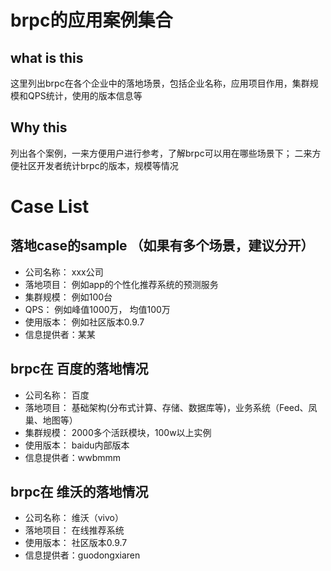 # brpc的应用案例集合

## what is this
这里列出brpc在各个企业中的落地场景，包括企业名称，应用项目作用，集群规模和QPS统计，使用的版本信息等

## Why this
列出各个案例，一来方便用户进行参考，了解brpc可以用在哪些场景下；
二来方便社区开发者统计brpc的版本，规模等情况

# Case List
## 落地case的sample （如果有多个场景，建议分开）
* 公司名称： xxx公司
* 落地项目： 例如app的个性化推荐系统的预测服务
* 集群规模： 例如100台
* QPS： 例如峰值1000万， 均值100万
* 使用版本： 例如社区版本0.9.7
* 信息提供者：某某

## brpc在 百度的落地情况
* 公司名称： 百度
* 落地项目： 基础架构(分布式计算、存储、数据库等)，业务系统（Feed、凤巢、地图等）
* 集群规模： 2000多个活跃模块，100w以上实例
* 使用版本： baidu内部版本
* 信息提供者：wwbmmm

## brpc在 维沃的落地情况
* 公司名称： 维沃（vivo）
* 落地项目： 在线推荐系统
* 使用版本： 社区版本0.9.7
* 信息提供者：guodongxiaren
